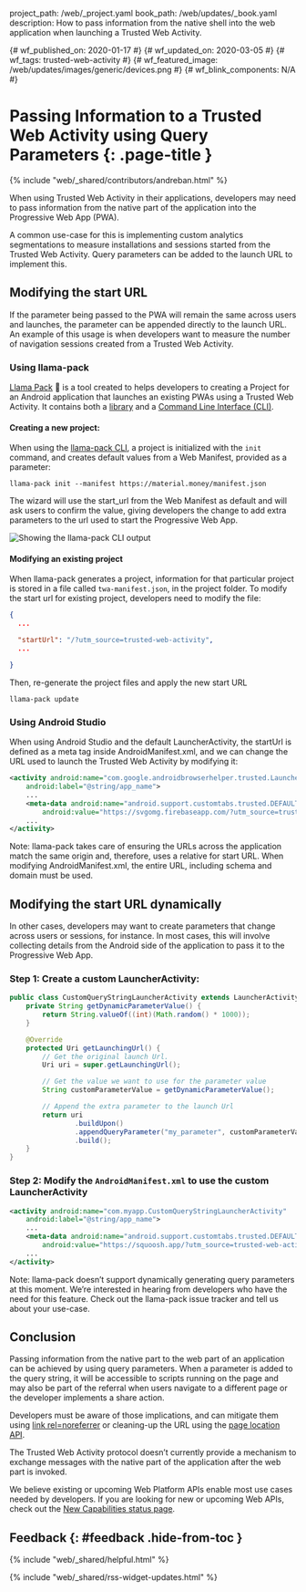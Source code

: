 project_path: /web/_project.yaml
book_path: /web/updates/_book.yaml
description: How to pass information from the native shell into the web application when launching a Trusted Web Activity.

{# wf_published_on: 2020-01-17 #}
{# wf_updated_on: 2020-03-05 #}
{# wf_tags: trusted-web-activity #}
{# wf_featured_image: /web/updates/images/generic/devices.png #}
{# wf_blink_components: N/A #}

# Passing Information to a Trusted Web Activity using Query Parameters  {: .page-title }

{% include "web/_shared/contributors/andreban.html" %}

When using Trusted Web Activity in their applications, developers may need to pass information from
the native part of the application into the Progressive Web App (PWA).

A common use-case for this is implementing custom analytics segmentations to measure installations
and sessions started from the Trusted Web Activity. Query parameters can be added to the launch URL
to implement this.

## Modifying the start URL

If the parameter being passed to the PWA will remain the same across users and
launches, the parameter can be appended directly to the launch URL. An example of this usage is
when developers want to measure the number of navigation sessions created from a Trusted Web
Activity.

### Using llama-pack

[Llama Pack][4] 🦙 is a tool created to helps developers to creating a Project for an
Android application that launches an existing PWAs using a Trusted Web
Activity. It contains both a [library][6] and a [Command Line Interface (CLI)][5].

#### Creating a new project:

When using the [llama-pack CLI][5], a project is initialized with the `init` command, and creates
default values from a Web Manifest, provided as a parameter:

```shell
llama-pack init --manifest https://material.money/manifest.json
```

The wizard will use the start_url from the Web Manifest as default and will ask users to confirm
the value, giving developers the change to add extra parameters to the url used to start the
Progressive Web App.

![Showing the llama-pack CLI output](/web/updates/images/2020/03/llama-pack-init-custom-start-url.png)

#### Modifying an existing project

When llama-pack generates a project, information for that particular project is stored in a file
called `twa-manifest.json`, in the project folder. To modify the start url for existing project,
developers need to modify the file:

```json
{
  ...

  "startUrl": "/?utm_source=trusted-web-activity",
  ...

}
```

Then, re-generate the project files and apply the new start URL

```
llama-pack update
```

### Using Android Studio

When using Android Studio and the default LauncherActivity, the startUrl is defined as a meta tag
inside AndroidManifest.xml, and we can change the URL used to launch the Trusted Web Activity by
modifying it:

```xml
<activity android:name="com.google.androidbrowserhelper.trusted.LauncherActivity"
    android:label="@string/app_name">
    ...
    <meta-data android:name="android.support.customtabs.trusted.DEFAULT_URL"
        android:value="https://svgomg.firebaseapp.com/?utm_source=trusted-web-activity" />
    ...
</activity>
```

Note: llama-pack takes care of ensuring the URLs across the application match the same origin and,
therefore, uses a relative for start URL. When modifying AndroidManifest.xml, the entire URL,
including schema and domain must be used.

## Modifying the start URL dynamically

In other cases, developers may want to create parameters that change across users or sessions, for
instance. In most cases, this will involve collecting details from the Android side of the
application to pass it to the Progressive Web App. 

### Step 1: Create a custom LauncherActivity:

```java
public class CustomQueryStringLauncherActivity extends LauncherActivity {
    private String getDynamicParameterValue() {
        return String.valueOf((int)(Math.random() * 1000));
    }

    @Override
    protected Uri getLaunchingUrl() {
        // Get the original launch Url.
        Uri uri = super.getLaunchingUrl();

        // Get the value we want to use for the parameter value
        String customParameterValue = getDynamicParameterValue();

        // Append the extra parameter to the launch Url
        return uri
                .buildUpon()
                .appendQueryParameter("my_parameter", customParameterValue)
                .build();
    }
}
```

### Step 2: Modify the `AndroidManifest.xml` to use the custom LauncherActivity
```xml
<activity android:name="com.myapp.CustomQueryStringLauncherActivity"
    android:label="@string/app_name">
    ...
    <meta-data android:name="android.support.customtabs.trusted.DEFAULT_URL"
        android:value="https://squoosh.app/?utm_source=trusted-web-activity" />
    ...
</activity>
```

Note: llama-pack doesn’t support dynamically generating query parameters at this moment. We’re
interested in hearing from developers who have the need for this feature. Check out the llama-pack
issue tracker and tell us about your use-case.

## Conclusion

Passing information from the native part to the web part of an application can be achieved by using
query parameters. When a parameter is added to the query string, it will be accessible to scripts
running on the page and may also be part of the referral when users navigate to a different page or
the developer implements a share action. 

Developers must be aware of those implications, and can mitigate them using
[link rel=noreferrer][1] or cleaning-up the URL using the [page location API][2].

The Trusted Web Activity protocol doesn’t currently provide a mechanism to exchange messages with
the native part of the application after the web part is invoked. 

We believe existing or upcoming Web Platform APIs enable most use cases needed by developers. If
you are looking for new or upcoming Web APIs, check out the [New Capabilities status page][7].

## Feedback {: #feedback .hide-from-toc }

{% include "web/_shared/helpful.html" %}

{% include "web/_shared/rss-widget-updates.html" %}

[1]: https://developers.google.com/web/tools/lighthouse/audits/noopener
[2]: https://developer.mozilla.org/en-US/docs/Web/API/Location
[3]: https://github.com/GoogleChromeLabs/llama-pack/issues
[4]: https://github.com/GoogleChromeLabs/llama-pack
[5]: https://www.npmjs.com/package/@llama-pack/cli
[6]: https://www.npmjs.com/package/@llama-pack/core
[7]: https://web.dev/fugu-status/
